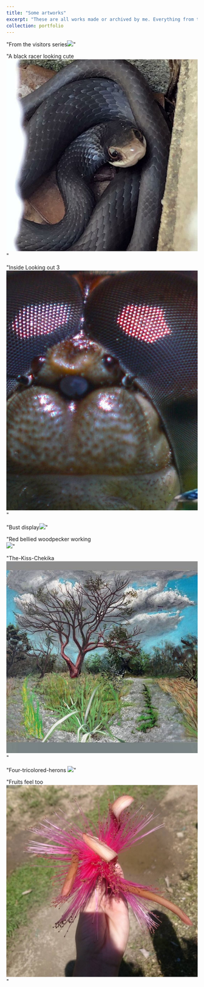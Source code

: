 ```yaml
---
title: "Some artworks"
excerpt: "These are all works made or archived by me. Everything from the ceramic skull to the paintings."
collection: portfolio
---
```


"From the visitors series<img src='/images/from_visitors_series.JPG'>"

"A black racer looking cute<img src='/images/line.jpg'>"

"Inside Looking out 3<img src='/images/inside-looking-out-3.jpg'>"

"Bust display<img src='/images/bust.gif'>"

"Red bellied woodpecker working<br/><img src='/images/worker.JPG'>"

"The-Kiss-Chekika<img src='/images/The-Kiss-Chekika.jpg'>"

"Four-tricolored-herons <img src='/images/four-tricolored-herons.JPG'>"

"Fruits feel too <img src='/images/fruits_feel_too.JPG'>"
